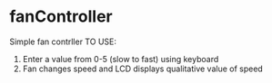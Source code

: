 # fanController

Simple fan contrller 
TO USE: 

1. Enter a value from 0-5 (slow to fast) using keyboard
2. Fan changes speed and LCD displays qualitative value of speed
